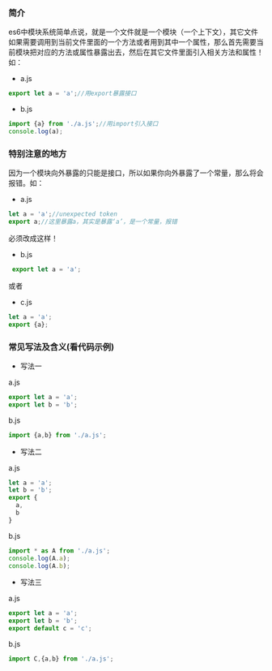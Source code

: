 ### 简介

es6中模块系统简单点说，就是一个文件就是一个模块（一个上下文），其它文件如果需要调用到当前文件里面的一个方法或者用到其中一个属性，那么首先需要当前模块把对应的方法或属性暴露出去，然后在其它文件里面引入相关方法和属性！如：

* a.js
```javascript
export let a = 'a';//用export暴露接口
```
* b.js
```javascript
import {a} from './a.js';//用import引入接口
console.log(a);
```

### 特别注意的地方

因为一个模块向外暴露的只能是接口，所以如果你向外暴露了一个常量，那么将会报错。如：

* a.js
```javascript
let a = 'a';//unexpected token
export a;//这里暴露a，其实是暴露‘a’，是一个常量，报错
```
必须改成这样！

* b.js
```javascript
 export let a = 'a';
```
或者

* c.js
```javascript
let a = 'a';
export {a};
```

### 常见写法及含义(看代码示例)

* 写法一

a.js
```javascript
export let a = 'a';
export let b = 'b';
```
b.js
```javascript
import {a,b} from './a.js';
```

* 写法二

a.js
```javascript
let a = 'a';
let b = 'b';
export {
  a,
  b
}
```
b.js
```javascript
import * as A from './a.js';
console.log(A.a);
console.log(A.b);
```
* 写法三

a.js
```javascript
export let a = 'a';
export let b = 'b';
export default c = 'c';
```
b.js
```javascript
import C,{a,b} from './a.js';
```
